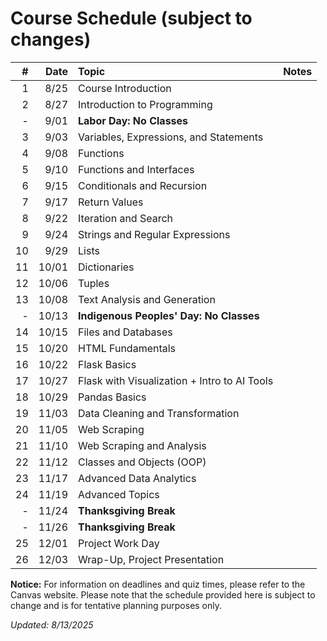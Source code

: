 # Course Schedule (subject to changes)

|  # |  Date | Topic                                        | Notes |
| -: | ----: | :------------------------------------------- | ----- |
|  1 |  8/25 | Course Introduction                          |       |
|  2 |  8/27 | Introduction to Programming                  |       |
|  - |  9/01 | **Labor Day: No Classes**                    |       |
|  3 |  9/03 | Variables, Expressions, and Statements       |       |
|  4 |  9/08 | Functions                                    |       |
|  5 |  9/10 | Functions and Interfaces                     |       |
|  6 |  9/15 | Conditionals and Recursion                   |       |
|  7 |  9/17 | Return Values                                |       |
|  8 |  9/22 | Iteration and Search                         |       |
|  9 |  9/24 | Strings and Regular Expressions              |       |
| 10 |  9/29 | Lists                                        |       |
| 11 | 10/01 | Dictionaries                                 |       |
| 12 | 10/06 | Tuples                                       |       |
| 13 | 10/08 | Text Analysis and Generation                 |       |
|  - | 10/13 | **Indigenous Peoples' Day: No Classes**      |       |
| 14 | 10/15 | Files and Databases                          |       |
| 15 | 10/20 | HTML Fundamentals                            |       |
| 16 | 10/22 | Flask Basics                                 |       |
| 17 | 10/27 | Flask with Visualization + Intro to AI Tools |       |
| 18 | 10/29 | Pandas Basics                                |       |
| 19 | 11/03 | Data Cleaning and Transformation             |       |
| 20 | 11/05 | Web Scraping                                 |       |
| 21 | 11/10 | Web Scraping and Analysis                    |       |
| 22 | 11/12 | Classes and Objects (OOP)                    |       |
| 23 | 11/17 | Advanced Data Analytics                      |       |
| 24 | 11/19 | Advanced Topics                              |       |
|  - | 11/24 | **Thanksgiving Break**                       |       |
|  - | 11/26 | **Thanksgiving Break**                       |       |
| 25 | 12/01 | Project Work Day                             |       |
| 26 | 12/03 | Wrap-Up, Project Presentation                |       |

**Notice:** For information on deadlines and quiz times, please refer to the Canvas website. Please note that the schedule provided here is subject to change and is for tentative planning purposes only.

_Updated:_ _8/13/2025_
